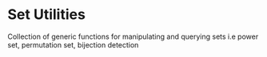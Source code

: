 # Set Utilities
Collection of generic functions for manipulating and querying sets i.e power set, permutation set, bijection detection
